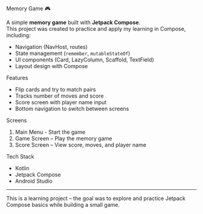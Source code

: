 Memory Game 🎮

A simple **memory game** built with **Jetpack Compose**.  
This project was created to practice and apply my learning in Compose, including:

- Navigation (NavHost, routes)
- State management (`remember`, `mutableStateOf`)
- UI components (Card, LazyColumn, Scaffold, TextField)
- Layout design with Compose

Features 
- Flip cards and try to match pairs
- Tracks number of moves and score
- Score screen with player name input
- Bottom navigation to switch between screens

Screens 
1. Main Menu - Start the game  
2. Game Screen – Play the memory game  
3. Score Screen – View score, moves, and player name  

Tech Stack 
- Kotlin
- Jetpack Compose
- Android Studio

---

This is a learning project – the goal was to explore and practice Jetpack Compose basics while building a small game.
